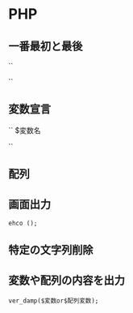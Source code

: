 # PHP

## 一番最初と最後

``
<?php

?>

``

## 変数宣言

``
$変数名 

``

## 配列

## 画面出力

``
ehco ();
``

## 特定の文字列削除

## 変数や配列の内容を出力

``
ver_damp($変数or$配列変数);
``


